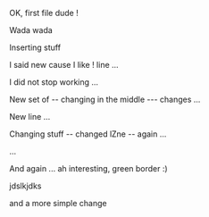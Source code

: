 
OK, first file dude !

Wada wada

Inserting stuff

I said new cause I like ! line ...

I did not stop working ...

New set of -- changing in the middle --- changes ...

New line ...

Changing stuff -- changed lZne -- again ...

...

And again ... ah interesting, green border :)

jdslkjdks

and a more simple change